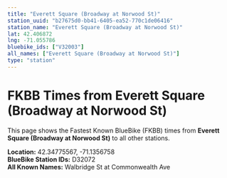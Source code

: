 ```yaml
---
title: "Everett Square (Broadway at Norwood St)"
station_uuid: "b27675d0-bb41-6405-ea52-770c1de06416"
station_name: "Everett Square (Broadway at Norwood St)"
lat: 42.406872
lng: -71.055786
bluebike_ids: ["V32003"]
all_names: ["Everett Square (Broadway at Norwood St)"]
type: "station"
---
```


# FKBB Times from Everett Square (Broadway at Norwood St)

This page shows the Fastest Known BlueBike (FKBB) times from **Everett Square (Broadway at Norwood St)** to all other stations.

**Location:** 42.34775567, -71.1356758  
**BlueBike Station IDs:** D32072  
**All Known Names:** Walbridge St at Commonwealth Ave

